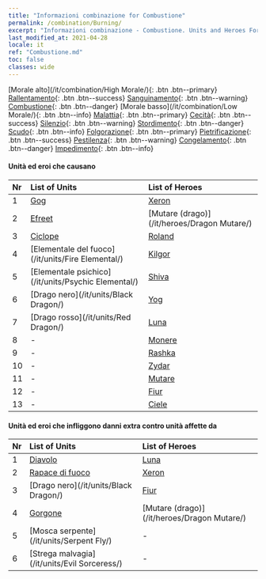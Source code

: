 ```yaml
---
title: "Informazioni combinazione for Combustione"
permalink: /combination/Burning/
excerpt: "Informazioni combinazione - Combustione. Units and Heroes Formation."
last_modified_at: 2021-04-28
locale: it
ref: "Combustione.md"
toc: false
classes: wide
---
```


  [Morale alto](/it/combination/High Morale/){: .btn .btn--primary} [Rallentamento](/it/combination/Slow/){: .btn .btn--success} [Sanguinamento](/it/combination/Bleeding/){: .btn .btn--warning} [Combustione](/it/combination/Burning/){: .btn .btn--danger} [Morale basso](/it/combination/Low Morale/){: .btn .btn--info} [Malattia](/it/combination/Disease/){: .btn .btn--primary} [Cecità](/it/combination/Blind/){: .btn .btn--success} [Silenzio](/it/combination/Silence/){: .btn .btn--warning} [Stordimento](/it/combination/Stun/){: .btn .btn--danger} [Scudo](/it/combination/Shield/){: .btn .btn--info} [Folgorazione](/it/combination/Static/){: .btn .btn--primary} [Pietrificazione](/it/combination/Petrify/){: .btn .btn--success} [Pestilenza](/it/combination/Plague/){: .btn .btn--warning} [Congelamento](/it/combination/Freeze/){: .btn .btn--danger} [Impedimento](/it/combination/Deterrence/){: .btn .btn--info} 


#### Unità ed eroi che causano <Combustione>

  | Nr |  List of Units  | List of Heroes | 
  |:---|:----------------|:---------------| 
  | 1 | [Gog](/it/units/Gog/) | [Xeron](/it/heroes/Xeron/) |
  | 2 | [Efreet](/it/units/Efreeti/) | [Mutare (drago)](/it/heroes/Dragon Mutare/) |
  | 3 | [Ciclope](/it/units/Cyclops/) | [Roland](/it/heroes/Roland/) |
  | 4 | [Elementale del fuoco](/it/units/Fire Elemental/) | [Kilgor](/it/heroes/Kilgor/) |
  | 5 | [Elementale psichico](/it/units/Psychic Elemental/) | [Shiva](/it/heroes/Shiva/) |
  | 6 | [Drago nero](/it/units/Black Dragon/) | [Yog](/it/heroes/Yog/) |
  | 7 | [Drago rosso](/it/units/Red Dragon/) | [Luna](/it/heroes/Luna/) |
  | 8 | - | [Monere](/it/heroes/Monere/) |
  | 9 | - | [Rashka](/it/heroes/Rashka/) |
  | 10 | - | [Zydar](/it/heroes/Zydar/) |
  | 11 | - | [Mutare](/it/heroes/Mutare/) |
  | 12 | - | [Fiur](/it/heroes/Fiur/) |
  | 13 | - | [Ciele](/it/heroes/Ciele/) |


#### Unità ed eroi che infliggono danni extra contro unità affette da <Combustione>

  | Nr |  List of Units  | List of Heroes | 
  |:---|:----------------|:---------------| 
  | 1 | [Diavolo](/it/units/Devil/) | [Luna](/it/heroes/Luna/) |
  | 2 | [Rapace di fuoco](/it/units/Firebird/) | [Xeron](/it/heroes/Xeron/) |
  | 3 | [Drago nero](/it/units/Black Dragon/) | [Fiur](/it/heroes/Fiur/) |
  | 4 | [Gorgone](/it/units/Gorgon/) | [Mutare (drago)](/it/heroes/Dragon Mutare/) |
  | 5 | [Mosca serpente](/it/units/Serpent Fly/) | - |
  | 6 | [Strega malvagia](/it/units/Evil Sorceress/) | - |
